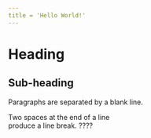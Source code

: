 ```yaml
---
title = 'Hello World!'
---
```


Heading
=======

Sub-heading
-----------

Paragraphs are separated by a blank line.

Two spaces at the end of a line  
produce a line break. ????
